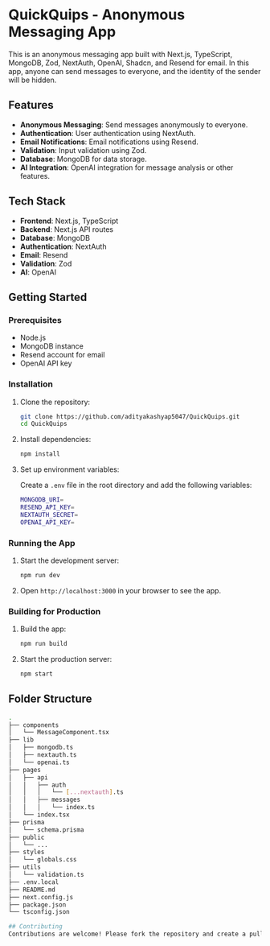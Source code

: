 # QuickQuips - Anonymous Messaging App

This is an anonymous messaging app built with Next.js, TypeScript, MongoDB, Zod, NextAuth, OpenAI, Shadcn, and Resend for email. In this app, anyone can send messages to everyone, and the identity of the sender will be hidden.

## Features

- **Anonymous Messaging**: Send messages anonymously to everyone.
- **Authentication**: User authentication using NextAuth.
- **Email Notifications**: Email notifications using Resend.
- **Validation**: Input validation using Zod.
- **Database**: MongoDB for data storage.
- **AI Integration**: OpenAI integration for message analysis or other features.

## Tech Stack

- **Frontend**: Next.js, TypeScript
- **Backend**: Next.js API routes
- **Database**: MongoDB
- **Authentication**: NextAuth
- **Email**: Resend
- **Validation**: Zod
- **AI**: OpenAI

## Getting Started

### Prerequisites

- Node.js
- MongoDB instance
- Resend account for email
- OpenAI API key

### Installation

1. Clone the repository:

   ```sh
   git clone https://github.com/adityakashyap5047/QuickQuips.git
   cd QuickQuips
   
2. Install dependencies:

   ```sh
   npm install

3. Set up environment variables:

   Create a `.env` file in the root directory and add the following variables:
   ```sh
   MONGODB_URI=
   RESEND_API_KEY=
   NEXTAUTH_SECRET=
   OPENAI_API_KEY=

### Running the App
1. Start the development server:
   ```sh
   npm run dev
2. Open `http://localhost:3000` in your browser to see the app.

### Building for Production
1. Build the app:
   ```sh
   npm run build
2. Start the production server:
   ```sh
   npm start
   
## Folder Structure
   ```sh
   .
   ├── components
   │   └── MessageComponent.tsx
   ├── lib
   │   ├── mongodb.ts
   │   ├── nextauth.ts
   │   └── openai.ts
   ├── pages
   │   ├── api
   │   │   ├── auth
   │   │   │   └── [...nextauth].ts
   │   │   ├── messages
   │   │   │   └── index.ts
   │   └── index.tsx
   ├── prisma
   │   └── schema.prisma
   ├── public
   │   └── ...
   ├── styles
   │   └── globals.css
   ├── utils
   │   └── validation.ts
   ├── .env.local
   ├── README.md
   ├── next.config.js
   ├── package.json
   └── tsconfig.json

## Contributing
Contributions are welcome! Please fork the repository and create a pull request.
